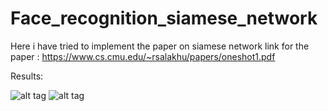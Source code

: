 # Face_recognition_siamese_network
Here i have tried to implement the paper on siamese network 
link for the paper : https://www.cs.cmu.edu/~rsalakhu/papers/oneshot1.pdf

Results:

![alt tag](https://user-images.githubusercontent.com/51228517/138589521-cbd24cb0-e5a3-464b-ba40-875998da5319.jpg)
![alt tag](https://user-images.githubusercontent.com/51228517/138589579-ce189f9c-34ad-4ece-8ac7-512c87522206.jpg)
